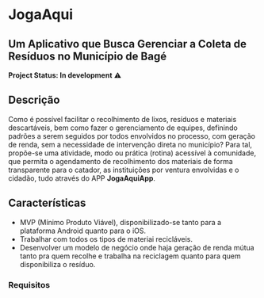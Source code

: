 # JogaAqui
## Um Aplicativo que Busca Gerenciar a Coleta de Resíduos no Município de Bagé


**Project Status: In development** :warning:

## Descrição
Como é possível facilitar o recolhimento de lixos, resíduos e materiais descartáveis, bem como fazer o gerenciamento de equipes, definindo padrões a serem
seguidos por todos envolvidos no processo, com geração de renda, sem a necessidade de intervenção direta no município? Para tal, propõe-se uma atividade, 
modo ou prática (rotina) acessível à comunidade, que permita o agendamento de recolhimento dos materiais de forma transparente para o catador, as 
instituições por ventura envolvidas e o cidadão, tudo através do APP **JogaAquiApp**.

## Características
- MVP (Mínimo Produto Viável), disponibilizado-se tanto para a plataforma Android quanto para o iOS.
- Trabalhar com todos os tipos de materiai recicláveis.
- Desenvolver um modelo de negócio onde haja geração de renda mútua tanto pra quem recolhe e trabalha na reciclagem quanto para quem disponibiliza o resíduo.

### Requisitos
